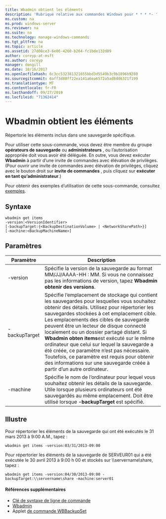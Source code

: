 ```yaml
---
title: Wbadmin obtient les éléments
description: 'Rubrique relative aux commandes Windows pour * * * *- '
ms.custom: na
ms.prod: windows-server
ms.reviewer: na
ms.suite: na
ms.technology: manage-windows-commands
ms.tgt_pltfrm: na
ms.topic: article
ms.assetid: 27d08ce3-6e06-4260-b264-fc1bde132d09
author: coreyp-at-msft
ms.author: coreyp
manager: dongill
ms.date: 10/16/2017
ms.openlocfilehash: 6c3cc532381321655bbd3d5549b3c9b1896b9280
ms.sourcegitcommit: 6aff3d88ff22ea141a6ea6572a5ad8dd6321f199
ms.translationtype: MT
ms.contentlocale: fr-FR
ms.lasthandoff: 09/27/2019
ms.locfileid: "71362414"
---
```

# <a name="wbadmin-get-items"></a>Wbadmin obtient les éléments



Répertorie les éléments inclus dans une sauvegarde spécifique.

Pour utiliser cette sous-commande, vous devez être membre du groupe **opérateurs de sauvegarde** ou **administrateurs** , ou l’autorisation appropriée doit vous avoir été déléguée. En outre, vous devez exécuter **Wbadmin** à partir d’une invite de commandes avec élévation de privilèges. (Pour ouvrir une invite de commandes avec élévation de privilèges, cliquez avec le bouton droit sur **invite de commandes** , puis cliquez sur **exécuter en tant qu’administrateur**.)

Pour obtenir des exemples d’utilisation de cette sous-commande, consultez [exemples](#BKMK_examples).

## <a name="syntax"></a>Syntaxe

```
wbadmin get items
-version:<VersionIdentifier>
[-backupTarget:{<BackupDestinationVolume> | <NetworkSharePath>}]
[-machine:<BackupMachineName>]
```

## <a name="parameters"></a>Paramètres

|Paramètre|Description|
|---------|-----------|
|-version|Spécifie la version de la sauvegarde au format MM/JJ/AAAA-HH : MM. Si vous ne connaissez pas les informations de version, tapez **Wbadmin obtenir des versions**.|
|-backupTarget|Spécifie l’emplacement de stockage qui contient les sauvegardes pour lesquelles vous souhaitez obtenir des détails. Utilisez pour répertorier les sauvegardes stockées à cet emplacement cible. Les emplacements des cibles de sauvegarde peuvent être un lecteur de disque connecté localement ou un dossier partagé distant. Si **Wbadmin obten items**est exécuté sur le même ordinateur que celui sur lequel la sauvegarde a été créée, ce paramètre n’est pas nécessaire. Toutefois, ce paramètre est requis pour obtenir des informations sur une sauvegarde créée à partir d’un autre ordinateur.|
|-machine|Spécifie le nom de l’ordinateur pour lequel vous souhaitez obtenir les détails de la sauvegarde. Utile lorsque plusieurs ordinateurs ont été sauvegardés au même emplacement. Doit être utilisé lorsque **-backupTarget** est spécifié.|

## <a name="BKMK_examples"></a>Illustre

Pour répertorier les éléments de la sauvegarde qui ont été exécutés le 31 mars 2013 à 9:00 A.M., tapez :
```
wbadmin get items -version:03/31/2013-09:00
```
Pour répertorier les éléments de la sauvegarde de SERVEUR01 qui a été exécutée le 30 avril 2013 à 9:00 h 00 et stockés sur \\\\servername\share, tapez :
```
wbadmin get items -version:04/30/2013-09:00 -backupTarget:\\servername\share -machine:server01
```

#### <a name="additional-references"></a>Références supplémentaires

-   [Clé de syntaxe de ligne de commande](command-line-syntax-key.md)
-   [Wbadmin](wbadmin.md)
-   Applet [de commande WBBackupSet](https://technet.microsoft.com/library/jj902473.aspx)